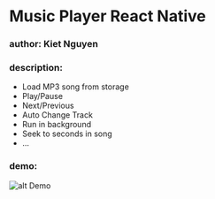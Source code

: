 # Music Player React Native

### author: Kiet Nguyen

### description:

- Load MP3 song from storage
- Play/Pause
- Next/Previous
- Auto Change Track
- Run in background
- Seek to seconds in song
- ...

### demo:

![alt Demo](https://i.ibb.co/3SggLh3/2021-02-03-16-06-00.gif)
